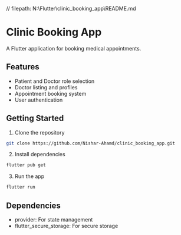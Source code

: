 // filepath: N:\Flutter\clinic_booking_app\README.md
# Clinic Booking App

A Flutter application for booking medical appointments.

## Features

- Patient and Doctor role selection
- Doctor listing and profiles
- Appointment booking system
- User authentication

## Getting Started

1. Clone the repository
```bash
git clone https://github.com/Nishar-Ahamd/clinic_booking_app.git
```

2. Install dependencies
```bash
flutter pub get
```

3. Run the app
```bash
flutter run
```

## Dependencies

- provider: For state management
- flutter_secure_storage: For secure storage